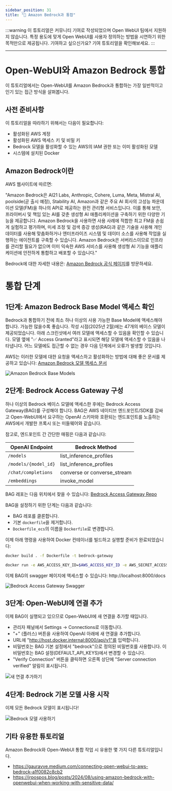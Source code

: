 ```yaml
---
sidebar_position: 31
title: "🛌 Amazon Bedrock과 통합"
---
```


:::warning
이 튜토리얼은 커뮤니티 기여로 작성되었으며 Open WebUI 팀에서 지원하지 않습니다. 특정 용도에 맞게 Open WebUI를 사용자 정의하는 방법을 시연하기 위한 목적만으로 제공됩니다. 기여하고 싶으신가요? 기여 튜토리얼을 확인해보세요.
:::

---

# Open-WebUI와 Amazon Bedrock 통합

이 튜토리얼에서는 Open-WebUI를 Amazon Bedrock과 통합하는 가장 일반적이고 인기 있는 접근 방식을 살펴봅니다.

## 사전 준비사항


이 튜토리얼을 따라하기 위해서는 다음이 필요합니다:

- 활성화된 AWS 계정
- 활성화된 AWS 액세스 키 및 비밀 키
- Bedrock 모델을 활성화할 수 있는 AWS의 IAM 권한 또는 이미 활성화된 모델
- 시스템에 설치된 Docker


## Amazon Bedrock이란

AWS 웹사이트에 따르면:

"Amazon Bedrock은 AI21 Labs, Anthropic, Cohere, Luma, Meta, Mistral AI, poolside(곧 출시 예정), Stability AI, Amazon과 같은 주요 AI 회사의 고성능 파운데이션 모델(FM)을 하나의 API로 제공하는 완전 관리형 서비스입니다. 이를 통해 보안, 프라이버시 및 책임 있는 AI를 갖춘 생성형 AI 애플리케이션을 구축하기 위한 다양한 기능을 제공합니다. Amazon Bedrock을 사용하면 사용 사례에 적합한 최고 FM을 손쉽게 실험하고 평가하며, 미세 조정 및 검색 증강 생성(RAG)과 같은 기술을 사용해 개인 데이터를 사용해 맞춤화하거나 엔터프라이즈 시스템 및 데이터 소스를 사용해 작업을 실행하는 에이전트를 구축할 수 있습니다. Amazon Bedrock은 서버리스이므로 인프라를 관리할 필요가 없으며 이미 익숙한 AWS 서비스를 사용해 생성형 AI 기능을 애플리케이션에 안전하게 통합하고 배포할 수 있습니다."

Bedrock에 대한 자세한 내용은: [Amazon Bedrock 공식 페이지](https://aws.amazon.com/bedrock/)를 방문하세요.

# 통합 단계

## 1단계: Amazon Bedrock Base Model 액세스 확인

Bedrock과 통합하기 전에 최소 하나 이상의 사용 가능한 Base Model에 액세스해야 합니다. 가능한 많을수록 좋습니다. 작성 시점(2025년 2월)에는 47개의 베이스 모델이 제공되었습니다. 아래 스크린샷에서 여러 모델에 액세스할 수 있음을 확인할 수 있습니다. 모델 옆에 "✅ Access Granted"라고 표시되면 해당 모델에 액세스할 수 있음을 나타냅니다. 어느 모델에도 접근할 수 없는 경우 다음 단계에서 오류가 발생할 것입니다.

AWS는 이러한 모델에 대한 요청을 액세스하고 활성화하는 방법에 대해 좋은 문서를 제공하고 있습니다: [Amazon Bedrock 모델 액세스 문서](https://docs.aws.amazon.com/bedrock/latest/userguide/model-access-modify.html)

![Amazon Bedrock Base Models](/images/tutorials/amazon-bedrock/amazon-bedrock-base-models.png)


## 2단계: Bedrock Access Gateway 구성

하나 이상의 Bedrock 베이스 모델에 액세스한 후에는 Bedrock Access Gateway(BAG)를 구성해야 합니다. BAG은 AWS 네이티브 엔드포인트/SDK를 감싸고 Open-WebUI에서 요구하는 OpenAI 스키마와 호환되는 엔드포인트를 노출하는 AWS에서 개발한 프록시 또는 미들웨어와 같습니다.

참고로, 엔드포인트 간 간단한 매핑은 다음과 같습니다:


| OpenAI Endpoint       | Bedrock Method         |
|-----------------------|------------------------|
| `/models`               | list_inference_profiles    |
| `/models/{model_id}`    | list_inference_profiles    |
| `/chat/completions`     | converse or converse_stream    |
| `/embeddings`           | invoke_model           |

BAG 레포는 다음 위치에서 찾을 수 있습니다: [Bedrock Access Gateway Repo](https://github.com/aws-samples/bedrock-access-gateway)

BAG을 설정하기 위한 단계는 다음과 같습니다:
- BAG 레포를 클론합니다.
- 기본 `dockerfile`을 제거합니다.
- `Dockerfile_ecs`의 이름을 `Dockerfile`로 변경합니다.

이제 아래 명령을 사용하여 Docker 컨테이너를 빌드하고 실행할 준비가 완료되었습니다:

```bash
docker build . -f Dockerfile -t bedrock-gateway

docker run -e AWS_ACCESS_KEY_ID=$AWS_ACCESS_KEY_ID -e AWS_SECRET_ACCESS_KEY=$AWS_SECRET_ACCESS_KEY -e AWS_SESSION_TOKEN=$AWS_SESSION_TOKEN -e AWS_REGION=us-east-1 -d -p 8000:80 bedrock-gateway
```

이제 BAG의 swagger 페이지에 액세스할 수 있습니다: http://localhost:8000/docs

![Bedrock Access Gateway Swagger](/images/tutorials/amazon-bedrock/amazon-bedrock-proxy-api.png)

## 3단계: Open-WebUI에 연결 추가

이제 BAG이 실행되고 있으므로 Open-WebUI에 새 연결을 추가할 때입니다.

- 관리자 패널에서 Settings -> Connections로 이동합니다.
- "+" (플러스) 버튼을 사용하여 OpenAI 아래에 새 연결을 추가합니다.
- URL에 "http://host.docker.internal:8000/api/v1"를 입력합니다.
- 비밀번호는 BAG 기본 설정에서 "bedrock"으로 정의된 비밀번호를 사용합니다. 이 비밀번호는 BAG 설정(DEFAULT_API_KEYS)에서 변경할 수 있습니다.
- "Verify Connection" 버튼을 클릭하면 오른쪽 상단에 "Server connection verified" 알림이 표시됩니다.

![새 연결 추가하기](/images/tutorials/amazon-bedrock/amazon-bedrock-proxy-connection.png)

## 4단계: Bedrock 기본 모델 사용 시작

이제 모든 Bedrock 모델이 표시됩니다!

![Bedrock 모델 사용하기](/images/tutorials/amazon-bedrock/amazon-bedrock-models-in-oui.png)

## 기타 유용한 튜토리얼

Amazon Bedrock와 Open-WebUI 통합 작업 시 유용한 몇 가지 다른 튜토리얼입니다.

- https://gauravve.medium.com/connecting-open-webui-to-aws-bedrock-a1f0082c8cb2
- https://jrpospos.blog/posts/2024/08/using-amazon-bedrock-with-openwebui-when-working-with-sensitive-data/
